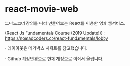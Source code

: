 # react-movie-web

노마드코더 강의를 따라 만들어보는 React를 이용한 영화 웹서비스.

(React Js Fundamentals Course (2019 Update!))
: https://nomadcoders.co/react-fundamentals/lobby

· 레이아웃은 메가박스 사이트를 참고했습니다.

· Github 계정변경으로 현재 계정으로 이어서 올립니다.
